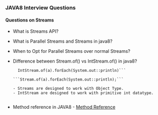 ### JAVA8 Interview Questions

#### Questions on Streams

* What is Streams API?
* What is Parallel Streams and Streams in java8?
* When to Opt for Parallel Streams over normal Streams?
* Difference between Stream.of() vs IntStream.of() in java8?
	 
	 ``` int [] a = new int []{1,2,3,4,5};
	   IntStream.of(a).forEach(System.out::println)```

	 ```Stream.of(a).forEach(System.out::println);```

	 - Streams are designed to work with Object Type.
	 - IntStream are designed to work with primitive int datatype. 


* Method reference in JAVA8 - [Method Reference](https://dzone.com/articles/java-8-method-references)
